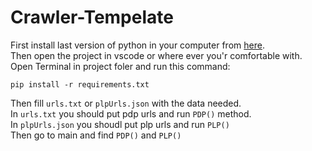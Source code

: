# Crawler-Tempelate
First install last version of python in your computer from <a href="https://www.python.org/downloads/">here</a>.  
Then open the project in vscode or where ever you'r comfortable with.  
Open Terminal in project foler and run this command:
```
pip install -r requirements.txt 
```
Then fill `urls.txt` or `plpUrls.json` with the data needed.  
In `urls.txt` you should put pdp urls and run `PDP()` method.  
In `plpUrls.json` you shoudl put plp urls and run `PLP()`  
Then go to main and find `PDP()` and `PLP()`  
